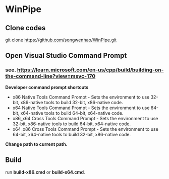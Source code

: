 # WinPipe

## Clone codes
git clone https://github.com/songwenhao/WinPipe.git

## Open Visual Studio Command Prompt
### see. https://learn.microsoft.com/en-us/cpp/build/building-on-the-command-line?view=msvc-170
**Developer command prompt shortcuts**
* x86 Native Tools Command Prompt - Sets the environment to use 32-bit, x86-native tools to build 32-bit, x86-native code.
* x64 Native Tools Command Prompt - Sets the environment to use 64-bit, x64-native tools to build 64-bit, x64-native code.
* x86_x64 Cross Tools Command Prompt - Sets the environment to use 32-bit, x86-native tools to build 64-bit, x64-native code.
* x64_x86 Cross Tools Command Prompt - Sets the environment to use 64-bit, x64-native tools to build 32-bit, x86-native code.

**Change path to current path.**

## Build ##
run **build-x86.cmd** or **build-x64.cmd**.